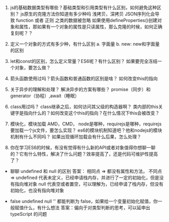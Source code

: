 1. js的基础数据类型有哪些？基础类型和引用类型有什么区别，如何避免这种区别？
js原生的克隆方法你知道有多少种吗
浅拷贝，深拷贝
JSON序列化会导致 function 或者 正则 之类的数据被忽略
如果使用defineProperties()创建对象和属性，那如果有一个对象的属性是只读属性，那么克隆的时候，如何正确复刻呢？？

2. 定义一个对象的方式有多少种，有什么区别
a. 字面量
b. new: new和字面量的区别

3. let和const的区别，怎么定义常量？ES6呢？有什么区别？
如果要完全冻结一个对象，要怎么做？

4. 箭头函数使用过吗？箭头函数和普通函数的区别是啥？
如何改变this的指向

5. 关于异步的理解和处理？
解决异步的方案有哪些？
promise（同步）和generator（协程）,await（睡眠）

6. class用过吗？
class继承之后，如何访问其父级的构造器啊？
类内部的this关键字是指向什么的？如何改变这个this的指向？在什么情况下this会被改变？

7. 模块化，模块加载
AMD，CMD，
node是哪种，requirejs是哪种，requirejs要加载一个js文件，要怎么实现？
es6的模块机制知道吧？他和nodejs的模块机制有什么不同吗？
如果出现循环加载会有什么后果，怎么处理？

8. 你在学习ES6的时候，有没有觉得有什么新的API或者对象值得你想聊一聊的？它有什么特性，解决了什么问题？效率提高了，还是代码可维护性提高了？

- 聊聊 undefined 和 null 的区别
答案：
相同点 => 都没有属性和方法，
不同点 => 
  undefined 代表未定义，已经申请栈内存，并进行了一定的初始化，但是没有指向堆对象
  null 代表空或者置空，可以理解为，已经申请了栈内存，但没有初始化，也没有指向堆对象

- false undefined null '' 都能判断为 false，如果给一个变量初始化赋值，你一般赋值什么，有什么想法
答案：偏向于对类型判断的思考，可以延申出 typeScript 的问题

